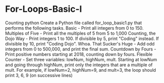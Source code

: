 # For-Loops-Basic-I
Counting python 
Create a Python file called for_loop_basic1.py that performs the following tasks.
Basic - Print all integers from 0 to 150.
Multiples of Five - Print all the multiples of 5 from 5 to 1,000
Counting, the Dojo Way - Print integers 1 to 100. If divisible by 5, print "Coding" instead. If divisible by 10, print "Coding Dojo".
Whoa. That Sucker's Huge - Add odd integers from 0 to 500,000, and print the final sum.
Countdown by Fours - Print positive numbers starting at 2018, counting down by fours.
Flexible Counter - Set three variables: lowNum, highNum, mult. Starting at lowNum and going through highNum, print only the integers that are a multiple of mult. For example, if lowNum=2, highNum=9, and mult=3, the loop should print 3, 6, 9 (on successive lines)
